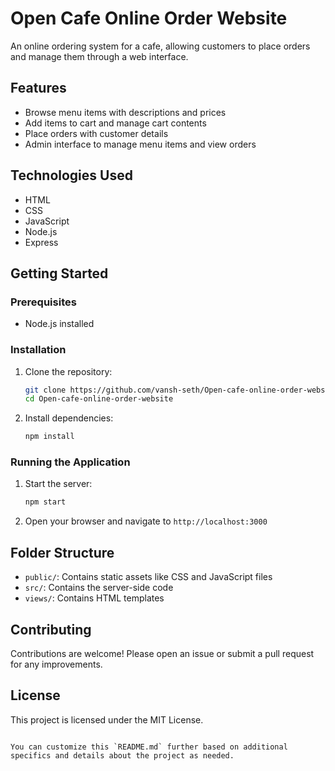 # Open Cafe Online Order Website

An online ordering system for a cafe, allowing customers to place orders and manage them through a web interface.

## Features

- Browse menu items with descriptions and prices
- Add items to cart and manage cart contents
- Place orders with customer details
- Admin interface to manage menu items and view orders

## Technologies Used

- HTML
- CSS
- JavaScript
- Node.js
- Express

## Getting Started

### Prerequisites

- Node.js installed

### Installation

1. Clone the repository:
   ```bash
   git clone https://github.com/vansh-seth/Open-cafe-online-order-website.git
   cd Open-cafe-online-order-website
   ```

2. Install dependencies:
   ```bash
   npm install
   ```

### Running the Application

1. Start the server:
   ```bash
   npm start
   ```

2. Open your browser and navigate to `http://localhost:3000`

## Folder Structure

- `public/`: Contains static assets like CSS and JavaScript files
- `src/`: Contains the server-side code
- `views/`: Contains HTML templates

## Contributing

Contributions are welcome! Please open an issue or submit a pull request for any improvements.

## License

This project is licensed under the MIT License.
```

You can customize this `README.md` further based on additional specifics and details about the project as needed.
